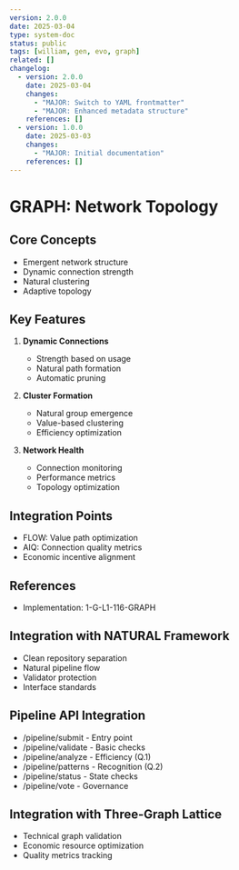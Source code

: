 ```yaml
---
version: 2.0.0
date: 2025-03-04
type: system-doc
status: public
tags: [william, gen, evo, graph]
related: []
changelog:
  - version: 2.0.0
    date: 2025-03-04
    changes:
      - "MAJOR: Switch to YAML frontmatter"
      - "MAJOR: Enhanced metadata structure"
    references: []
  - version: 1.0.0
    date: 2025-03-03
    changes:
      - "MAJOR: Initial documentation"
    references: []
---
```

# GRAPH: Network Topology

## Core Concepts
- Emergent network structure
- Dynamic connection strength
- Natural clustering
- Adaptive topology

## Key Features
1. **Dynamic Connections**
   - Strength based on usage
   - Natural path formation
   - Automatic pruning

2. **Cluster Formation**
   - Natural group emergence
   - Value-based clustering
   - Efficiency optimization

3. **Network Health**
   - Connection monitoring
   - Performance metrics
   - Topology optimization

## Integration Points
- FLOW: Value path optimization
- AIQ: Connection quality metrics
- Economic incentive alignment

## References
- Implementation: 1-G-L1-116-GRAPH


## Integration with NATURAL Framework
- Clean repository separation
- Natural pipeline flow
- Validator protection
- Interface standards

## Pipeline API Integration
- /pipeline/submit - Entry point
- /pipeline/validate - Basic checks
- /pipeline/analyze - Efficiency (Q.1)
- /pipeline/patterns - Recognition (Q.2)
- /pipeline/status - State checks
- /pipeline/vote - Governance

## Integration with Three-Graph Lattice
- Technical graph validation
- Economic resource optimization
- Quality metrics tracking